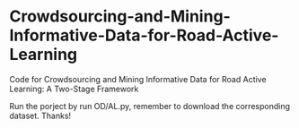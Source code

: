 # Crowdsourcing-and-Mining-Informative-Data-for-Road-Active-Learning
Code for Crowdsourcing and Mining Informative Data for  Road Active Learning: A Two-Stage Framework


Run the porject by run OD/AL.py, remember to download the corresponding dataset. Thanks!
